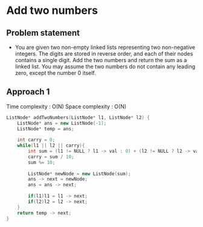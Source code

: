 # Add two numbers

## Problem statement

- You are given two non-empty linked lists representing two non-negative integers. The digits are stored in reverse order, and each of their nodes contains a single digit. Add the two numbers and return the sum as a linked list. You may assume the two numbers do not contain any leading zero, except the number 0 itself.

## Approach 1 

Time complexity : O(N) 
Space complexity : O(N)

```cpp
ListNode* addTwoNumbers(ListNode* l1, ListNode* l2) {
    ListNode* ans = new ListNode(-1);
    ListNode* temp = ans;
    
    int carry = 0;
    while(l1 || l2 || carry){
        int sum = (l1 != NULL ? l1 -> val : 0) + (l2 != NULL ? l2 -> val : 0) + carry;
        carry = sum / 10;
        sum %= 10;
        
        ListNode* newNode = new ListNode(sum);
        ans -> next = newNode;
        ans = ans -> next;
        
        if(l1)l1 = l1 -> next;
        if(l2)l2 = l2 -> next;
    }
    return temp -> next;
}
```